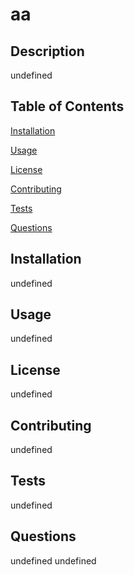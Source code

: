 # aa

  ## Description

  undefined
  
  ## Table of Contents
    
  [Installation](#installation)
    
  [Usage](#usage)
  
  [License](#license)
  
  [Contributing](#contributing)
  
  [Tests](#tests)
  
  [Questions](#questions)
    
  ## Installation 
  
  undefined
    
  ## Usage
  
  undefined
  
  ## License
  
  undefined
  
  ## Contributing 
  
  undefined
  
  ## Tests 
  
  undefined
  
  ## Questions
  
  undefined 
  undefined 
  
